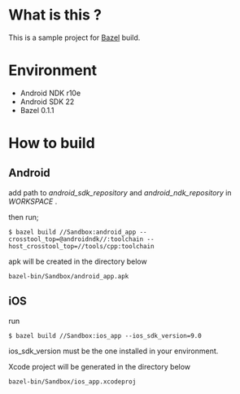 # What is this ?

This is a sample project for [Bazel](http://bazel.io/) build.

# Environment

- Android NDK r10e
- Android SDK 22
- Bazel 0.1.1

# How to build

## Android

add path to _android\_sdk\_repository_ and _android\_ndk\_repository_ in _WORKSPACE_ .

then run;

```
$ bazel build //Sandbox:android_app --crosstool_top=@androidndk//:toolchain --host_crosstool_top=//tools/cpp:toolchain
```

apk will be created in the directory below

```
bazel-bin/Sandbox/android_app.apk
```


## iOS

run

```
$ bazel build //Sandbox:ios_app --ios_sdk_version=9.0
```

ios_sdk_version must be the one installed in your environment.

Xcode project will be generated in the directory below

```
bazel-bin/Sandbox/ios_app.xcodeproj
```
